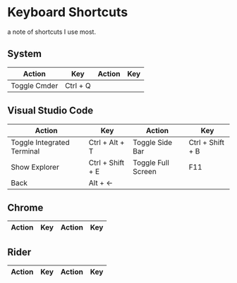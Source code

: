 # Keyboard Shortcuts
a note of shortcuts I use most.

## System
|Action                         |Key              |Action                         |Key              |
|-------------------------------|-----------------|-------------------------------|-----------------|
|Toggle Cmder                   |Ctrl + Q         |


## Visual Studio Code
|Action                         |Key              |Action                         |Key              |
|-------------------------------|-----------------|-------------------------------|-----------------|
|Toggle Integrated Terminal     |Ctrl + Alt + T   |Toggle Side Bar                |Ctrl + Shift + B |
|Show Explorer                  |Ctrl + Shift + E |Toggle Full Screen             |F11              |
|Back                           |Alt + ←

## Chrome
|Action                         |Key              |Action                         |Key              |
|-------------------------------|-----------------|-------------------------------|-----------------|

## Rider
|Action                         |Key              |Action                         |Key              |
|-------------------------------|-----------------|-------------------------------|-----------------|
